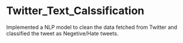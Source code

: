 # Twitter_Text_Calssification

Implemented a NLP model to clean the data fetched from Twitter and classified the tweet as Negetive/Hate tweets.



